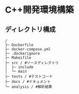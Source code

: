 # C++開発環境構築

## ディレクトリ構成
```
/
├─ Dockerfile
├─ docker-compose.yml
├─ .dockerignore
├─ Makeifile
├─ src / #ソースディレクトリ
│  ├─ include 
│  └─ main
├─ tests / #テストコード
├─ docs / #ドキュメント
└─ analysis / #解析結果
```

